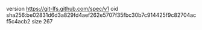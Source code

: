 version https://git-lfs.github.com/spec/v1
oid sha256:be02831d6d3a829fd4aef262e5707f35fbc30b7c914425f9c82704acf5c4acb2
size 267
